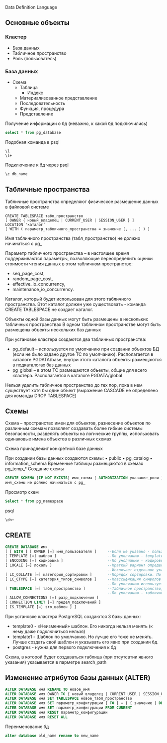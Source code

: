 Data Definition Language

## Основные объекты
### Кластер 
- База данных
- Табличное пространство
- Роль (пользователь)
### База данных
- Схема
  - Таблица
    - Индекс
  - Материализованное представление
  - Последовательность
  - Функция, процедура
  - Представление

Получение информации о бд (неважно, к какой бд подключились)
```sql
select * from pg_database
```
Подобная команда в psql
```
\l
\l+
```

Подключение к бд через psql
```sql
\c db_name
```

## Табличные пространства
Табличные пространства определяют физическое размещение данных в файловой системе
```
CREATE TABLESPACE табл_пространство
[ OWNER { новый_владелец | CURRENT_USER | SESSION_USER } ]
LOCATION 'каталог’
[ WITH ( параметр_табличного_пространства = значение [, ... ] ) ]
```
Имя табличного пространства (табл_пространство) не должно начинаться с pg_

Параметр табличного пространства – в настоящее время поддерживаются параметры, позволяющие переопределить оценки стоимости чтения данных в этом табличном пространстве:
- seq_page_cost,
- random_page_cost,
- effective_io_concurrency,
- maintenance_io_concurrency.

Каталог, который будет использован для этого табличного пространства. Этот каталог должен уже существовать - команда CREATE TABLESPACE не создает каталог.

Объекты одной базы данных могут быть размещены в нескольких табличных пространствах
В одном табличном пространстве могут быть размещены объекты нескольких баз данных

При установке кластера создаются два табличных пространства:
- pg_default – используется по умолчанию при создании объектов БД (если не было задано
другое ТС по умолчанию). Располагается в каталоге PGDATA/base, внутри этого каталога
объекты размещаются в подкаталогах баз данных
- pg_global – в этом ТС размещаются объекты, общие для всего кластера. Располагается в
каталоге PGDATA/global

Нельзя удалить табличное пространство до тех пор, пока в нем существует хотя бы один объект
(выражение CASCADE не определено для команды DROP TABLESPACE)

## Схемы
Схема – пространство имен для объектов, разнесение объектов по различным схемам позволяет
создавать более гибкие системы безопасности, разделять объекты на логические группы,
использовать одинаковые имена объектов в различных схемах

Схема принадлежит конкретной базе данных

При создании базы данных создаются схемы:
▪ public
▪ pg_catalog
▪ information_schema
Временные таблицы размещаются в схемах pg_temp_*
Создание схемы
```sql
CREATE SCHEMA [IF NOT EXISTS] имя_схемы [ AUTHORIZATION указание_роли ]
имя_схемы не должно начинаться с pg_
```
Просмотр схем
```sql
Select * from pg_namespace
```
psql
```sql
\dn+
```


## CREATE
```sql
CREATE DATABASE имя
[ [ WITH ] [ OWNER [=] имя_пользователя ]     --Если не указано - пользователь, выполняющий команду
[ TEMPLATE [=] шаблон ]                       --По умолчанию - template1
[ ENCODING [=] кодировка ]                    --По умолчанию - кодировка шаблона
[ LOCALE [=] локаль ]                         --Краткий вариант определения значения для двух параметров LC_COLLATE и LC_CTYPE.
                                              --Исключает отдельное указание любого из этих параметров
[ LC_COLLATE [=] категория_сортировки ]       --Порядок сортировки. По умолчанию используется LC_COLLATE шаблона
[ LC_CTYPE [=] категория_типов_символов ]     --Классификация символов (принадлежность символов категориям, например: строчные, заглавные, цифры и т.п.).
                                              --По умолчанию используется классификация символов, установленная в шаблоне.
[ TABLESPACE [=] табл_пространство ]          --Tабличное пространство, которое будет использоваться по умолчанию для объектов, создаваемых в этой базе.
                                              --По умолчанию - табличное пространство шаблона.
[ ALLOW_CONNECTIONS [=] разр_подключения ]
[ CONNECTION LIMIT [=] предел_подключений ]
[ IS_TEMPLATE [=] это_шаблон ] ]
```
При установке кластера PostgreSQL создаются 3 базы данных:
- template0 - «Неизменный» шаблон. Его никогда нельзя менять (к нему даже подключиться нельзя)
- template1 - Шаблон по умолчанию. Но лучше его тоже не менять. Лучше создать свой шаблон и указывать его явно при создании бд.
- postgres - нужна для первого подключения к бд

Схема, в которой будет создаваться таблица (при отсутсвтии явного указания) указывается в парметре search_path

## Изменение атрибутов базы данных (ALTER)
```sql
ALTER DATABASE имя RENAME TO новое_имя
ALTER DATABASE имя OWNER TO { новый_владелец | CURRENT_USER | SESSION_USER }
ALTER DATABASE имя SET TABLESPACE новое_табл_пространство
ALTER DATABASE имя SET параметр_конфигурации { TO | = } { значение | DEFAULT }
ALTER DATABASE имя SET параметр_конфигурации FROM CURRENT
ALTER DATABASE имя RESET параметр_конфигурации
ALTER DATABASE имя RESET ALL
```
Переименование бд
```sql
alter database old_name rename to new_name
```
